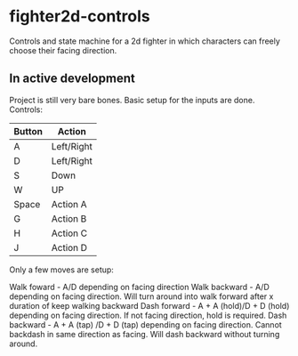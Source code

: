 # fighter2d-controls
Controls and state machine for a 2d fighter in which characters can freely choose their facing direction.

## In active development

Project is still very bare bones. Basic setup for the inputs are done.
Controls:

|  Button |  Action | 
|---|---|
| A  | Left/Right | 
| D  | Left/Right |
| S | Down |
| W | UP |
| Space | Action A |
| G | Action B |
| H | Action C |
| J | Action D |

Only a few moves are setup:

Walk foward - A/D depending on facing direction
Walk backward - A/D depending on facing direction. Will turn around into walk forward after x duration of keep walking backward
Dash forward - A + A (hold)/D + D (hold) depending on facing direction. If not facing direction, hold is required.
Dash backward - A + A (tap) /D + D (tap) depending on facing direction. Cannot backdash in same direction as facing. Will dash backward without turning around.

